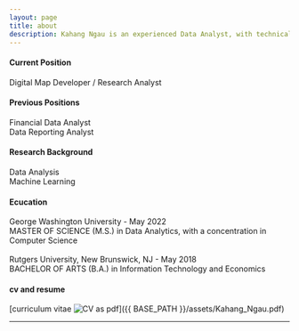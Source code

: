 ```yaml
---
layout: page
title: about
description: Kahang Ngau is an experienced Data Analyst, with technical-related work experience in both FinTech and Healthcare Industry. Seeking to utilize my 3+ years’ experience of data analysis skills on using Python, SQL, Tableau, and R. 
---
```


#### <a name="CurrentPosition"></a>Current Position
Digital Map Developer / Research Analyst
<br>


#### <a name="PreviousPosition"></a>Previous Positions
Financial Data Analyst<br>
Data Reporting Analyst
<br>

#### <a name="ResearchBackground"></a>Research Background
Data Analysis<br>
Machine Learning
<br>


#### <a name="Education"></a>Ecucation
George Washington University - May 2022<br>
MASTER OF SCIENCE (M.S.) in Data Analytics, with a concentration in Computer Science<br>
<br>
Rutgers University, New Brunswick, NJ - May 2018<br>
BACHELOR OF ARTS (B.A.) in Information Technology and Economics
<br>



#### <a name="cvandresume"></a>cv and resume
[curriculum vitae ![CV as pdf](icons16/pdf-icon.png)]({{ BASE_PATH }}/assets/Kahang_Ngau.pdf)

---



